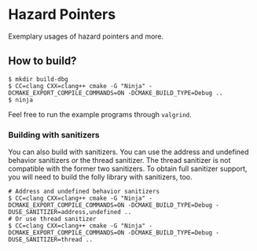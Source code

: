# Hazard Pointers

Exemplary usages of hazard pointers and more.


## How to build?

```
$ mkdir build-dbg
$ CC=clang CXX=clang++ cmake -G "Ninja" -DCMAKE_EXPORT_COMPILE_COMMANDS=ON -DCMAKE_BUILD_TYPE=Debug ..
$ ninja
```

Feel free to run the example programs through `valgrind`.

### Building with sanitizers

You can also build with sanitizers.
You can use the address and undefined behavior sanitizers _or_ the thread sanitizer.
The thread sanitizer is not compatible with the former two sanitizers.
To obtain full sanitizer support, you will need to build the folly library with sanitizers, too.

```
# Address and undefined behavior sanitizers
$ CC=clang CXX=clang++ cmake -G "Ninja" -DCMAKE_EXPORT_COMPILE_COMMANDS=ON -DCMAKE_BUILD_TYPE=Debug -DUSE_SANITIZER=address,undefined ..
# Or use thread sanitizer
$ CC=clang CXX=clang++ cmake -G "Ninja" -DCMAKE_EXPORT_COMPILE_COMMANDS=ON -DCMAKE_BUILD_TYPE=Debug -DUSE_SANITIZER=thread ..
```
